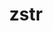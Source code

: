 ---
title: "zstr"
layout: cache
categories: [package, develop]
meta: {"versions": ["1.0.7"], "compilers": ["gcc@=11.4.0", "gcc@=7.5.0", "gcc@=9.4.0", "oneapi@=2023.2.0", "oneapi@=2023.2.1"], "oss": ["ubuntu18.04", "ubuntu20.04"], "platforms": ["linux"], "targets": ["aarch64", "neoverse_v1", "ppc64le", "x86_64_v3"], "stacks": ["e4s", "e4s-arm", "e4s-neoverse_v1", "e4s-oneapi", "e4s-power", "radiuss", "root"], "num_specs": 13, "num_specs_by_stack": {"radiuss": 2, "root": 13, "e4s-arm": 1, "e4s-neoverse_v1": 3, "e4s-power": 2, "e4s": 2, "e4s-oneapi": 3}}
spec_details: [{"hash": "htagy7dnfsdo5qmocgrtdyb3po2rtfzi", "compiler": "gcc@=7.5.0", "versions": ["1.0.7"], "os": "ubuntu18.04", "platform": "linux", "target": "x86_64_v3", "variants": ["build_system=generic"], "stacks": ["radiuss", "root"], "size": "-", "tarball": "https://binaries.spack.io/develop/build_cache/linux-ubuntu18.04-x86_64_v3/gcc-7.5.0/zstr-1.0.7/linux-ubuntu18.04-x86_64_v3-gcc-7.5.0-zstr-1.0.7-htagy7dnfsdo5qmocgrtdyb3po2rtfzi.spack"}, {"hash": "i2vn24zvffife3rug52fptqw3dba2q3o", "compiler": "gcc@=7.5.0", "versions": ["1.0.7"], "os": "ubuntu18.04", "platform": "linux", "target": "x86_64_v3", "variants": ["build_system=generic"], "stacks": ["radiuss", "root"], "size": "-", "tarball": "https://binaries.spack.io/develop/build_cache/linux-ubuntu18.04-x86_64_v3/gcc-7.5.0/zstr-1.0.7/linux-ubuntu18.04-x86_64_v3-gcc-7.5.0-zstr-1.0.7-i2vn24zvffife3rug52fptqw3dba2q3o.spack"}, {"hash": "zab6zuzklrw363p3zerw4x3zryt3a5jk", "compiler": "gcc@=11.4.0", "versions": ["1.0.7"], "os": "ubuntu20.04", "platform": "linux", "target": "aarch64", "variants": ["build_system=generic"], "stacks": ["e4s-arm", "root"], "size": "-", "tarball": "https://binaries.spack.io/develop/build_cache/linux-ubuntu20.04-aarch64/gcc-11.4.0/zstr-1.0.7/linux-ubuntu20.04-aarch64-gcc-11.4.0-zstr-1.0.7-zab6zuzklrw363p3zerw4x3zryt3a5jk.spack"}, {"hash": "erunwqj2elskb27j65efrvhhke4m5zta", "compiler": "gcc@=11.4.0", "versions": ["1.0.7"], "os": "ubuntu20.04", "platform": "linux", "target": "neoverse_v1", "variants": ["build_system=generic"], "stacks": ["e4s-neoverse_v1", "root"], "size": "-", "tarball": "https://binaries.spack.io/develop/build_cache/linux-ubuntu20.04-neoverse_v1/gcc-11.4.0/zstr-1.0.7/linux-ubuntu20.04-neoverse_v1-gcc-11.4.0-zstr-1.0.7-erunwqj2elskb27j65efrvhhke4m5zta.spack"}, {"hash": "ymurtp7nc5gdkgxh44ulkditw7jjkrmj", "compiler": "gcc@=11.4.0", "versions": ["1.0.7"], "os": "ubuntu20.04", "platform": "linux", "target": "neoverse_v1", "variants": ["build_system=generic"], "stacks": ["e4s-neoverse_v1", "root"], "size": "-", "tarball": "https://binaries.spack.io/develop/build_cache/linux-ubuntu20.04-neoverse_v1/gcc-11.4.0/zstr-1.0.7/linux-ubuntu20.04-neoverse_v1-gcc-11.4.0-zstr-1.0.7-ymurtp7nc5gdkgxh44ulkditw7jjkrmj.spack"}, {"hash": "kzwwixcgcejwupy6m5pspgeb2vitgebx", "compiler": "gcc@=11.4.0", "versions": ["1.0.7"], "os": "ubuntu20.04", "platform": "linux", "target": "neoverse_v1", "variants": ["build_system=generic"], "stacks": ["e4s-neoverse_v1", "root"], "size": "-", "tarball": "https://binaries.spack.io/develop/build_cache/linux-ubuntu20.04-neoverse_v1/gcc-11.4.0/zstr-1.0.7/linux-ubuntu20.04-neoverse_v1-gcc-11.4.0-zstr-1.0.7-kzwwixcgcejwupy6m5pspgeb2vitgebx.spack"}, {"hash": "raillo3bogyot2yvnnflzjabalgptugr", "compiler": "gcc@=9.4.0", "versions": ["1.0.7"], "os": "ubuntu20.04", "platform": "linux", "target": "ppc64le", "variants": ["build_system=generic"], "stacks": ["e4s-power", "root"], "size": "-", "tarball": "https://binaries.spack.io/develop/build_cache/linux-ubuntu20.04-ppc64le/gcc-9.4.0/zstr-1.0.7/linux-ubuntu20.04-ppc64le-gcc-9.4.0-zstr-1.0.7-raillo3bogyot2yvnnflzjabalgptugr.spack"}, {"hash": "34mkqrxnrk4wcfclkuoj6kpapkml6mrb", "compiler": "gcc@=9.4.0", "versions": ["1.0.7"], "os": "ubuntu20.04", "platform": "linux", "target": "ppc64le", "variants": ["build_system=generic"], "stacks": ["e4s-power", "root"], "size": "-", "tarball": "https://binaries.spack.io/develop/build_cache/linux-ubuntu20.04-ppc64le/gcc-9.4.0/zstr-1.0.7/linux-ubuntu20.04-ppc64le-gcc-9.4.0-zstr-1.0.7-34mkqrxnrk4wcfclkuoj6kpapkml6mrb.spack"}, {"hash": "oalzuozbrbdaai3plkzkj424mn7p3wv5", "compiler": "gcc@=11.4.0", "versions": ["1.0.7"], "os": "ubuntu20.04", "platform": "linux", "target": "x86_64_v3", "variants": ["build_system=generic"], "stacks": ["e4s", "root"], "size": "-", "tarball": "https://binaries.spack.io/develop/build_cache/linux-ubuntu20.04-x86_64_v3/gcc-11.4.0/zstr-1.0.7/linux-ubuntu20.04-x86_64_v3-gcc-11.4.0-zstr-1.0.7-oalzuozbrbdaai3plkzkj424mn7p3wv5.spack"}, {"hash": "hptburiwxlyzulj5kk3usy3cn44o7dvl", "compiler": "gcc@=11.4.0", "versions": ["1.0.7"], "os": "ubuntu20.04", "platform": "linux", "target": "x86_64_v3", "variants": ["build_system=generic"], "stacks": ["e4s", "root"], "size": "-", "tarball": "https://binaries.spack.io/develop/build_cache/linux-ubuntu20.04-x86_64_v3/gcc-11.4.0/zstr-1.0.7/linux-ubuntu20.04-x86_64_v3-gcc-11.4.0-zstr-1.0.7-hptburiwxlyzulj5kk3usy3cn44o7dvl.spack"}, {"hash": "lplqbhsla4dkoyktxpi6cypl3fcbnoke", "compiler": "oneapi@=2023.2.0", "versions": ["1.0.7"], "os": "ubuntu20.04", "platform": "linux", "target": "x86_64_v3", "variants": ["build_system=generic"], "stacks": ["e4s-oneapi", "root"], "size": "-", "tarball": "https://binaries.spack.io/develop/build_cache/linux-ubuntu20.04-x86_64_v3/oneapi-2023.2.0/zstr-1.0.7/linux-ubuntu20.04-x86_64_v3-oneapi-2023.2.0-zstr-1.0.7-lplqbhsla4dkoyktxpi6cypl3fcbnoke.spack"}, {"hash": "455ytd5wbkqjg22mxz7h7wmatx32zykw", "compiler": "oneapi@=2023.2.0", "versions": ["1.0.7"], "os": "ubuntu20.04", "platform": "linux", "target": "x86_64_v3", "variants": ["build_system=generic"], "stacks": ["e4s-oneapi", "root"], "size": "-", "tarball": "https://binaries.spack.io/develop/build_cache/linux-ubuntu20.04-x86_64_v3/oneapi-2023.2.0/zstr-1.0.7/linux-ubuntu20.04-x86_64_v3-oneapi-2023.2.0-zstr-1.0.7-455ytd5wbkqjg22mxz7h7wmatx32zykw.spack"}, {"hash": "c6cidmd4phcyw6mcrtt6s5eaa24mthr7", "compiler": "oneapi@=2023.2.1", "versions": ["1.0.7"], "os": "ubuntu20.04", "platform": "linux", "target": "x86_64_v3", "variants": ["build_system=generic"], "stacks": ["e4s-oneapi", "root"], "size": "-", "tarball": "https://binaries.spack.io/develop/build_cache/linux-ubuntu20.04-x86_64_v3/oneapi-2023.2.1/zstr-1.0.7/linux-ubuntu20.04-x86_64_v3-oneapi-2023.2.1-zstr-1.0.7-c6cidmd4phcyw6mcrtt6s5eaa24mthr7.spack"}]
---